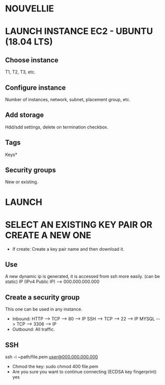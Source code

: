 ###### ######
# NOUVELLIE
###### ######

# LAUNCH INSTANCE EC2 - UBUNTU (18.04 LTS)

## Choose instance ##
T1, T2, T3, etc.

## Configure instance ##
Number of instances, network, subnet, placement group, etc.

## Add storage ##
Hdd/sdd settings, delete on termination checkbox.

## Tags ##
Keys*

## Security groups ##
New or existing.

# LAUNCH #

# SELECT AN EXISTING KEY PAIR OR CREATE A NEW ONE
* If create:
Create a key pair name and then download it.

## Use ##

A new dynamic ip is generated, it is accessed from ssh more easily. (can be static)
IP (IPv4 Public IP) --> 000.000.000.000

## Create a security group ##
This one can be used in any instance.
* Inbound:
HTTP  -->  TCP  -->  80  --> IP
SSH   -->  TCP  -->  22  --> IP
MYSQL -->  TCP  --> 3306 --> IP
* Outbound:
All traffic.

## SSH ## 
ssh -i ~path/file.pem user@000.000.000.000
* Chmod the key:
sudo chmod 400 file.pem
* Are you sure you want to continue connecting (ECDSA key fingerprint)
yes